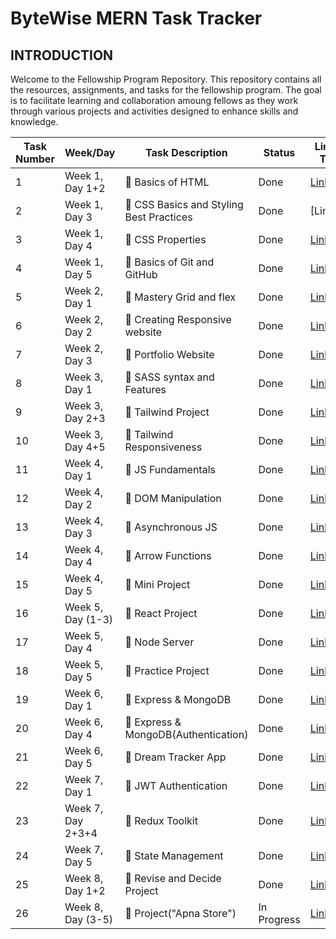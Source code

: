 # ByteWise MERN Task Tracker

## INTRODUCTION
Welcome to the Fellowship Program Repository. This repository contains all the resources, assignments, and tasks for the fellowship program. The goal is to facilitate learning and collaboration amoung fellows as they work through various projects and activities designed to enhance skills and knowledge.

| Task Number | Week/Day      | Task Description      | Status  | Link to Task         |
|-------------|---------------|-----------------------|---------|----------------------|
| 1           | Week 1, Day 1+2 | 🔔 Basics of HTML   | Done    | [Link](#)            |
| 2           | Week 1, Day 3 | 🔔 CSS Basics and Styling Best Practices | Done    | [Link(#)] |
| 3           | Week 1, Day 4 | 🔔 CSS Properties| Done | [Link](#) |
| 4           | Week 1, Day 5 | 🔔 Basics of Git and GitHub | Done | [Link](#)            |
| 5           | Week 2, Day 1 | 🔔 Mastery Grid and flex| Done | [Link](#)            |
| 6           | Week 2, Day 2 | 🔔 Creating Responsive website | Done | [Link](#)            |
| 7           | Week 2, Day 3 | 🔔 Portfolio Website | Done | [Link](#)            |
| 8           | Week 3, Day 1 | 🔔 SASS syntax and Features | Done | [Link](#)            |
| 9           | Week 3, Day 2+3 | 🔔 Tailwind Project | Done | [Link](#)            |
| 10           | Week 3, Day 4+5 | 🔔 Tailwind Responsiveness | Done | [Link](#)            |
| 11           | Week 4, Day 1 | 🔔 JS Fundamentals | Done | [Link](#)            |
| 12           | Week 4, Day 2 | 🔔 DOM Manipulation | Done | [Link](#)            |
| 13           | Week 4, Day 3 | 🔔 Asynchronous JS | Done | [Link](#)            |
| 14           | Week 4, Day 4 | 🔔 Arrow Functions | Done | [Link](#)            |
| 15           | Week 4, Day 5 | 🔔 Mini Project | Done | [Link](#)            |
| 16           | Week 5, Day (1-3) | 🔔 React Project | Done | [Link](#)            |
| 17           | Week 5, Day 4 | 🔔 Node Server | Done | [Link](#)            |
| 18           | Week 5, Day 5 | 🔔 Practice Project | Done | [Link](#)            |
| 19           | Week 6, Day 1 | 🔔 Express & MongoDB | Done | [Link](#)            |
| 20           | Week 6, Day 4 | 🔔 Express & MongoDB(Authentication) | Done | [Link](#)            |
| 21           | Week 6, Day 5 | 🔔 Dream Tracker App | Done | [Link](#)            |
| 22           | Week 7, Day 1 | 🔔 JWT Authentication | Done | [Link](#)            |
| 23           | Week 7, Day 2+3+4 | 🔔 Redux Toolkit | Done | [Link](#)            |
| 24           | Week 7, Day 5 | 🔔 State Management | Done | [Link](#)            |
| 25           | Week 8, Day 1+2 | 🔔 Revise and Decide Project | Done | [Link](#)            |
| 26           | Week 8, Day (3-5) | 🔔 Project("Apna Store") | In Progress | [Link](#)            |
